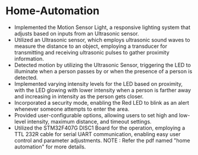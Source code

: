 # Home-Automation
- Implemented the Motion Sensor Light, a responsive lighting system that adjusts based on inputs from an Ultrasonic sensor.
- Utilized an Ultrasonic sensor, which employs ultrasonic sound waves to measure the distance to an object, employing a transducer for transmitting and receiving ultrasonic pulses to gather proximity information.
- Detected motion by utilizing the Ultrasonic Sensor, triggering the LED to illuminate when a person passes by or when the presence of a person is detected.
- Implemented varying intensity levels for the LED based on proximity, with the LED glowing with lower intensity when a person is farther away and increasing in intensity as the person gets closer.
- Incorporated a security mode, enabling the Red LED to blink as an alert whenever someone attempts to enter the area.
- Provided user-configurable options, allowing users to set high and low-level intensity, maximum distance, and timeout settings.
- Utilized the STM32F407G DISC1 Board for the operation, employing a TTL 232R cable for serial UART communication, enabling easy user control and parameter adjustments.
  NOTE : Refer the pdf named "home automation" for more details.
